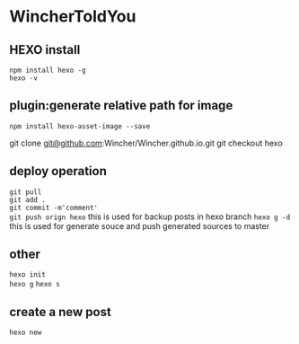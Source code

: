 # WincherToldYou

## HEXO install  

`npm install hexo -g`  
`hexo -v`  

## plugin:generate relative path for image

`npm install hexo-asset-image --save`

git clone git@github.com:Wincher/Wincher.github.io.git
git checkout hexo

## deploy operation

`git pull`  
`git add .`  
`git commit -m'comment'`  
`git push orign hexo` this is used for backup posts in hexo branch 
`hexo g -d` this is used for generate souce and push generated sources to master 

## other

`hexo init`  
`hexo g`
`hexo s`

## create a new post

`hexo new`
